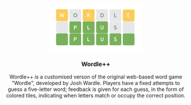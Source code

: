 <p align="center">
  <img src="https://github.com/ac-ayan/image-assets/blob/master/wordle-plus-plus.png" alt="WordlePlusPlus" width=50%></img>
  </p>
  
<h3 align="center"><b>Wordle++</b></h3>
<p align="center" width="500px">
  Wordle++ is a customised verson of the original web-based word game "Wordle", developed by Josh Wardle. Players have a fixed attempts to guess a five-letter word; feedback is given for each guess, in the form of colored tiles, indicating when letters match or occupy the correct position.
  </p>
